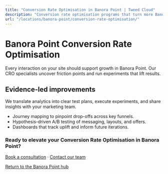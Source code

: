 ```yaml
---
title: "Conversion Rate Optimisation in Banora Point | Tweed Cloud"
description: "Conversion rate optimisation programs that turn more Banora Point visitors into customers."
url: "/locations/banora-point/conversion-rate-optimisation/"
---
```


# Banora Point Conversion Rate Optimisation

Every interaction on your site should support growth in Banora Point. Our CRO specialists uncover friction points and run experiments that lift results.

## Evidence-led improvements

We translate analytics into clear test plans, execute experiments, and share insights with your marketing team.

- Journey mapping to pinpoint drop-offs across key funnels.
- Hypothesis-driven A/B testing of messaging, layouts, and offers.
- Dashboards that track uplift and inform future iterations.

### Ready to elevate your Conversion Rate Optimisation in Banora Point?

[Book a consultation](/consultation/) · [Contact our team](/contact/)

[Return to the Banora Point hub](/locations/banora-point/)
